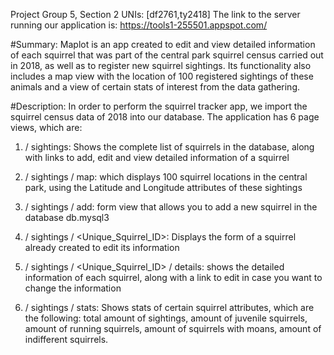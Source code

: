 Project Group 5, Section 2
UNIs: [df2761,ty2418]
The link to the server running our application is:
https://tools1-255501.appspot.com/


#Summary:
Maplot is an app created to edit and view detailed information of each squirrel that was part of the central park squirrel census carried out in 2018, as well as to register new squirrel sightings. Its functionality also includes a map view with the location of 100 registered sightings of these animals and a view of certain stats of interest from the data gathering.

#Description:
In order to perform the squirrel tracker app, we import the squirrel census data of 2018 into our database. The application has 6 page views, which are:

1) / sightings: Shows the complete list of squirrels in the database, along with links to add, edit and view detailed information of a squirrel

2) / sightings / map: which displays 100 squirrel locations in the central park, using the Latitude and Longitude attributes of these sightings

3) / sightings / add: form view that allows you to add a new squirrel in the database db.mysql3
 
4) / sightings / <Unique_Squirrel_ID>: Displays the form of a squirrel already created to edit its information

5) / sightings / <Unique_Squirrel_ID> / details: shows the detailed information of each squirrel, along with a link to edit in case you want to change the information

6) / sightings / stats: Shows stats of certain squirrel attributes, which are the following: total amount of sightings, amount of juvenile squirrels, amount of running squirrels, amount of squirrels with moans, amount of indifferent squirrels.

